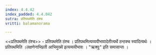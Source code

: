 ```yaml
---
index: 4.4.42
index_padded: 4.4.042
sutra: प्रतिपथमेति ठंश्च
vritti: balamanorama

---
```

<<प्रतिपथमेति ठंश्च>> - प्रतिपथमेति ठंश्च । प्रतिपथमित्यव्ययीभावादेतीत्यर्थे ठन्ठक्च स्यादित्यर्थः । प्रतिपथमिति ।लक्षणेनाभिप्रती आभिमुख्ये॑ इत्यव्ययीभावः । "ऋक्पूः" इति समासान्तः । 